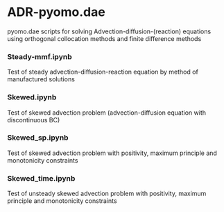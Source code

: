 # ADR-pyomo.dae
pyomo.dae scripts for solving Advection-diffusion-(reaction) equations using orthogonal collocation methods and finite difference methods

### Steady-mmf.ipynb
Test of steady advection-diffusion-reaction equation by method of manufactured solutions

### Skewed.ipynb
Test of skewed advection problem (advection-diffusion equation with discontinuous BC)

### Skewed_sp.ipynb
Test of skewed advection problem with positivity, maximum principle and monotonicity constraints

### Skewed_time.ipynb
Test of unsteady skewed advection problem with positivity, maximum principle and monotonicity constraints
